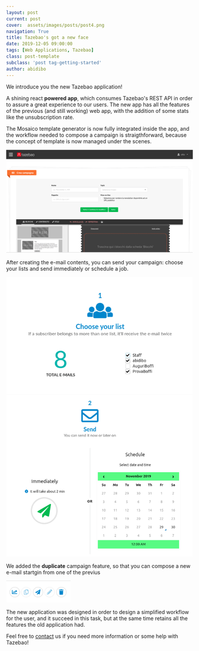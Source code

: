 ```yaml
---
layout: post
current: post
cover:  assets/images/posts/post4.png
navigation: True
title: Tazebao's got a new face
date: 2019-12-05 09:00:00
tags: [Web Applications, Tazebao]
class: post-template
subclass: 'post tag-getting-started'
author: abidibo
---
```


We introduce you the new Tazebao application!

A shining react **powered app**, which consumes Tazebao's REST API in order to assure a great experience to our users.
The new app has all the features of the previous (and still working) web app, with the addition of some stats like the unsubscription rate.

The Mosaico template generator is now fully integrated inside the app, and the workflow needed to compose a campaign is straigthforward, because the concept of template is now managed under the scenes.

![Choose lists](/assets/images/posts/tazebao-new-mosaico.png)

After creating the e-mail contents, you can send your campaign: choose your lists and send immediately or schedule a job.

![Choose lists](/assets/images/posts/tazebao-new-send.png)
![Send](/assets/images/posts/tazebao-new-send2.png)

We added the **duplicate** campaign feature, so that you can compose a new e-mail startgin from one of the previus

![Send](/assets/images/posts/tazebao-new-campaign-tools.png)

The new application was designed in order to design a simplified workflow for the user, and it succeed in this task, but at the same time retains all the features the old application had.

Feel free to [contact](mailto:mail@otto.to.it) us if you need more information or some help with Tazebao!
